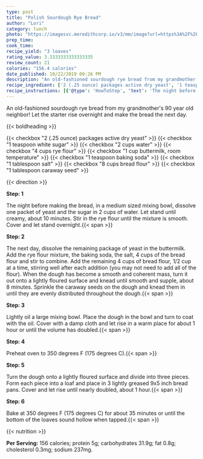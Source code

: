 ```yaml
---
type: post
title: "Polish Sourdough Rye Bread"
author: "Lori"
category: lunch
photo: "https://imagesvc.meredithcorp.io/v3/mm/image?url=https%3A%2F%2Fimages.media-allrecipes.com%2Fuserphotos%2F5364148.jpg"
prep_time: 
cook_time: 
recipe_yield: "3 loaves"
rating_value: 3.3333333333333335
review_count: 21
calories: "156.4 calories"
date_published: 10/22/2019 09:26 PM
description: "An old-fashioned sourdough rye bread from my grandmother's 90 year old neighbor! Let the starter rise overnight and make the bread the next day."
recipe_ingredient: ['2 (.25 ounce) packages active dry yeast', '1 teaspoon white sugar', '2 cups water', '4 cups rye flour', '1 cup buttermilk, room temperature', '1 teaspoon baking soda', '1 tablespoon salt', '8 cups bread flour', '1 tablespoon caraway seed']
recipe_instructions: [{'@type': 'HowToStep', 'text': 'The night before making the bread, in a medium sized mixing bowl, dissolve one packet of yeast and the sugar in 2 cups of water. Let stand until creamy, about 10 minutes. Stir in the rye flour until the mixture is smooth. Cover and let stand overnight.\n'}, {'@type': 'HowToStep', 'text': 'The next day, dissolve the remaining package of yeast in the buttermilk. Add the rye flour mixture,  the baking soda, the salt, 4 cups of the bread flour and stir to combine. Add the remaining 4 cups of bread flour, 1/2 cup at a time, stirring well after each addition (you may not need to add all of the flour). When the dough has become a smooth and coherent mass, turn it out onto a lightly floured surface and knead until smooth and supple, about 8 minutes. Sprinkle the caraway seeds on the dough and knead them in until they are evenly distributed throughout the dough.\n'}, {'@type': 'HowToStep', 'text': 'Lightly oil a large mixing bowl. Place the dough in the bowl and turn to coat with the oil. Cover with a damp cloth and let rise in a warm place for about 1 hour or until the volume has doubled.\n'}, {'@type': 'HowToStep', 'text': 'Preheat oven to 350 degrees F (175 degrees C).\n'}, {'@type': 'HowToStep', 'text': 'Turn the dough onto a lightly floured surface and divide into three pieces. Form each piece into a loaf and place in 3 lightly greased 9x5 inch bread pans. Cover and let rise until nearly doubled, about 1 hour.\n'}, {'@type': 'HowToStep', 'text': 'Bake at 350 degrees F (175 degrees C) for about 35 minutes or until the bottom of the loaves sound hollow when tapped.\n'}]
---
```


An old-fashioned sourdough rye bread from my grandmother's 90 year old neighbor! Let the starter rise overnight and make the bread the next day. 

{{< boldheading >}}

{{< checkbox "2 (.25 ounce) packages active dry yeast" >}}
{{< checkbox "1 teaspoon white sugar" >}}
{{< checkbox "2 cups water" >}}
{{< checkbox "4 cups rye flour" >}}
{{< checkbox "1 cup buttermilk, room temperature" >}}
{{< checkbox "1 teaspoon baking soda" >}}
{{< checkbox "1 tablespoon salt" >}}
{{< checkbox "8 cups bread flour" >}}
{{< checkbox "1 tablespoon caraway seed" >}}


{{< direction >}}

**Step: 1**

The night before making the bread, in a medium sized mixing bowl, dissolve one packet of yeast and the sugar in 2 cups of water. Let stand until creamy, about 10 minutes. Stir in the rye flour until the mixture is smooth. Cover and let stand overnight.{{< span >}}

**Step: 2**

The next day, dissolve the remaining package of yeast in the buttermilk. Add the rye flour mixture,  the baking soda, the salt, 4 cups of the bread flour and stir to combine. Add the remaining 4 cups of bread flour, 1/2 cup at a time, stirring well after each addition (you may not need to add all of the flour). When the dough has become a smooth and coherent mass, turn it out onto a lightly floured surface and knead until smooth and supple, about 8 minutes. Sprinkle the caraway seeds on the dough and knead them in until they are evenly distributed throughout the dough.{{< span >}}

**Step: 3**

Lightly oil a large mixing bowl. Place the dough in the bowl and turn to coat with the oil. Cover with a damp cloth and let rise in a warm place for about 1 hour or until the volume has doubled.{{< span >}}

**Step: 4**

Preheat oven to 350 degrees F (175 degrees C).{{< span >}}

**Step: 5**

Turn the dough onto a lightly floured surface and divide into three pieces. Form each piece into a loaf and place in 3 lightly greased 9x5 inch bread pans. Cover and let rise until nearly doubled, about 1 hour.{{< span >}}

**Step: 6**

Bake at 350 degrees F (175 degrees C) for about 35 minutes or until the bottom of the loaves sound hollow when tapped.{{< span >}}

{{< nutrition >}}

**Per Serving:** 156 calories; protein 5g; carbohydrates 31.9g; fat 0.8g; cholesterol 0.3mg; sodium 237mg.
